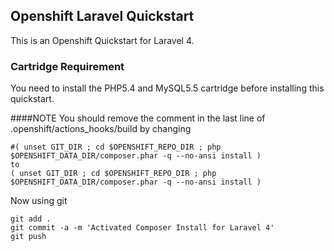 ## Openshift Laravel Quickstart
This is an Openshift Quickstart for Laravel 4.
### Cartridge Requirement
You need to install the PHP5.4 and MySQL5.5 cartridge before installing this quickstart.

####NOTE
You should remove the comment in the last line of .openshift/actions_hooks/build by changing
```shell
#( unset GIT_DIR ; cd $OPENSHIFT_REPO_DIR ; php $OPENSHIFT_DATA_DIR/composer.phar -q --no-ansi install )
to
( unset GIT_DIR ; cd $OPENSHIFT_REPO_DIR ; php $OPENSHIFT_DATA_DIR/composer.phar -q --no-ansi install )
```
Now using git
```shell
git add .
git commit -a -m 'Activated Composer Install for Laravel 4'
git push
```
